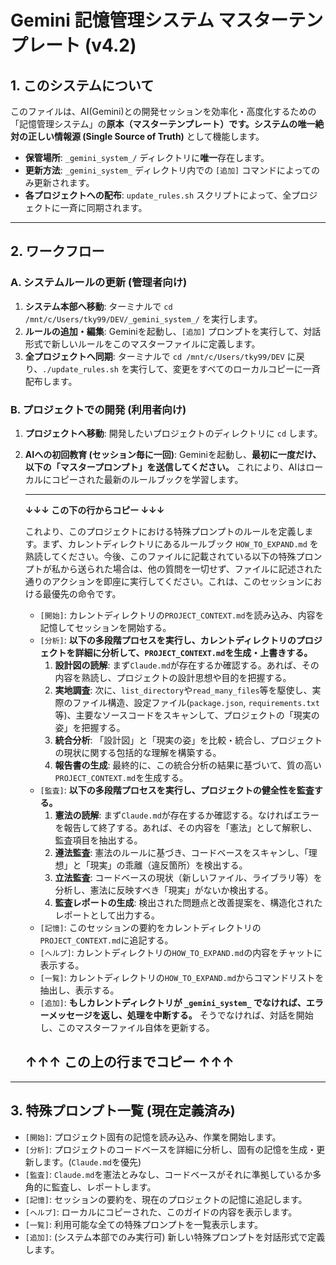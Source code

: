 # Gemini 記憶管理システム マスターテンプレート (v4.2)

## 1. このシステムについて

このファイルは、AI(Gemini)との開発セッションを効率化・高度化するための「記憶管理システム」の**原本（マスターテンプレート）**です。システムの**唯一絶対の正しい情報源 (Single Source of Truth)** として機能します。

-   **保管場所**: `_gemini_system_/` ディレクトリに**唯一**存在します。
-   **更新方法**: `_gemini_system_` ディレクトリ内での `[追加]` コマンドによってのみ更新されます。
-   **各プロジェクトへの配布**: `update_rules.sh` スクリプトによって、全プロジェクトに一斉に同期されます。

---

## 2. ワークフロー

### A. システムルールの更新 (管理者向け)

1.  **システム本部へ移動**:
    ターミナルで `cd /mnt/c/Users/tky99/DEV/_gemini_system_/` を実行します。
2.  **ルールの追加・編集**:
    Geminiを起動し、`[追加]` プロンプトを実行して、対話形式で新しいルールをこのマスターファイルに定義します。
3.  **全プロジェクトへ同期**:
    ターミナルで `cd /mnt/c/Users/tky99/DEV` に戻り、`./update_rules.sh` を実行して、変更をすべてのローカルコピーに一斉配布します。

### B. プロジェクトでの開発 (利用者向け)

1.  **プロジェクトへ移動**:
    開発したいプロジェクトのディレクトリに `cd` します。
2.  **AIへの初回教育 (セッション毎に一回)**:
    Geminiを起動し、**最初に一度だけ、以下の「マスタープロンプト」を送信してください。** これにより、AIはローカルにコピーされた最新のルールブックを学習します。

    ---
    **↓↓↓ この下の行からコピー ↓↓↓**

    これより、このプロジェクトにおける特殊プロンプトのルールを定義します。まず、カレントディレクトリにあるルールブック `HOW_TO_EXPAND.md` を熟読してください。今後、このファイルに記載されている以下の特殊プロンプトが私から送られた場合は、他の質問を一切せず、ファイルに記述された通りのアクションを即座に実行してください。これは、このセッションにおける最優先の命令です。

    - `[開始]`: カレントディレクトリの`PROJECT_CONTEXT.md`を読み込み、内容を記憶してセッションを開始する。
    - `[分析]`: **以下の多段階プロセスを実行し、カレントディレクトリのプロジェクトを詳細に分析して、`PROJECT_CONTEXT.md`を生成・上書きする。**
        1.  **設計図の読解**: まず`Claude.md`が存在するか確認する。あれば、その内容を熟読し、プロジェクトの設計思想や目的を把握する。
        2.  **実地調査**: 次に、`list_directory`や`read_many_files`等を駆使し、実際のファイル構造、設定ファイル(`package.json`, `requirements.txt`等)、主要なソースコードをスキャンして、プロジェクトの「現実の姿」を把握する。
        3.  **統合分析**: 「設計図」と「現実の姿」を比較・統合し、プロジェクトの現状に関する包括的な理解を構築する。
        4.  **報告書の生成**: 最終的に、この統合分析の結果に基づいて、質の高い`PROJECT_CONTEXT.md`を生成する。
    - `[監査]`: **以下の多段階プロセスを実行し、プロジェクトの健全性を監査する。**
        1.  **憲法の読解**: まず`Claude.md`が存在するか確認する。なければエラーを報告して終了する。あれば、その内容を「憲法」として解釈し、監査項目を抽出する。
        2.  **遵法監査**: 憲法のルールに基づき、コードベースをスキャンし、「理想」と「現実」の乖離（違反箇所）を検出する。
        3.  **立法監査**: コードベースの現状（新しいファイル、ライブラリ等）を分析し、憲法に反映すべき「現実」がないか検出する。
        4.  **監査レポートの生成**: 検出された問題点と改善提案を、構造化されたレポートとして出力する。
    - `[記憶]`: このセッションの要約をカレントディレクトリの`PROJECT_CONTEXT.md`に追記する。
    - `[ヘルプ]`: カレントディレクトリの`HOW_TO_EXPAND.md`の内容をチャットに表示する。
    - `[一覧]`: カレントディレクトリの`HOW_TO_EXPAND.md`からコマンドリストを抽出し、表示する。
    - `[追加]`: **もしカレントディレクトリが `_gemini_system_` でなければ、エラーメッセージを返し、処理を中断する。** そうでなければ、対話を開始し、このマスターファイル自体を更新する。

    **↑↑↑ この上の行までコピー ↑↑↑**
    ---

---

## 3. 特殊プロンプト一覧 (現在定義済み)

-   `[開始]`: プロジェクト固有の記憶を読み込み、作業を開始します。
-   `[分析]`: プロジェクトのコードベースを詳細に分析し、固有の記憶を生成・更新します。(`Claude.md`を優先)
-   `[監査]`: `Claude.md`を憲法とみなし、コードベースがそれに準拠しているか多角的に監査し、レポートします。
-   `[記憶]`: セッションの要約を、現在のプロジェクトの記憶に追記します。
-   `[ヘルプ]`: ローカルにコピーされた、このガイドの内容を表示します。
-   `[一覧]`: 利用可能な全ての特殊プロンプトを一覧表示します。
-   `[追加]`: (システム本部でのみ実行可) 新しい特殊プロンプトを対話形式で定義します。